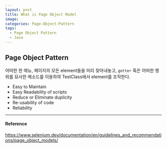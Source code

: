 ```yaml
---
layout: post
title: What is Page Object Model
image:
categories: Page-Object-Pattern
tags:
  - Page Object Pattern
  - Java
---
```


## Page Object Pattern

어떠한 한 메뉴, 페이지의 모든 element들을 미리 찾아내놓고, `getter` 혹은 어떠한 행위를 묘사한 메소드를 이용하여 TestClass에서 element를 조작한다.

- Easy to Maintain
- Easy Readability of scripts
- Reduce or Eliminate duplicity
- Re-usability of code
- Reliability

---



#### Reference

https://www.selenium.dev/documentation/en/guidelines_and_recommendations/page_object_models/





